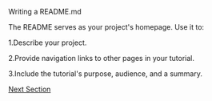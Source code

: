 Writing a README.md

The README serves as your project's homepage. Use it to:

1.Describe your project.

2.Provide navigation links to other pages in your tutorial.

3.Include the tutorial's purpose, audience, and a summary.


[Next Section](./section2.md)

